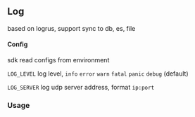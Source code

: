 ## Log


based on logrus, support sync to db, es, file

#### Config

sdk read configs from environment

`LOG_LEVEL` log level, `info` `error` `warn` `fatal` `panic` `debug` (default)

`LOG_SERVER` log udp server address, format `ip:port`

### Usage
